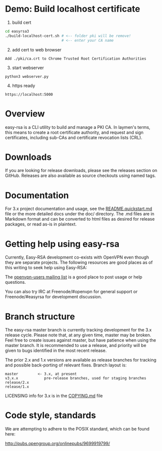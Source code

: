 # Demo: Build localhost certificate
1. build cert
```sh
cd easyrsa3
./build-localhost-cert.sh # <-- folder pki will be remove!
                          # <-- enter your CA name
```
2. add cert to web browser
```
Add ./pki/ca.crt to Chrome Trusted Root Certification Authorities
```

3. start webserver
```
python3 webserver.py
```
4. https ready
```
https://localhost:5000
```

# Overview

easy-rsa is a CLI utility to build and manage a PKI CA. In laymen's terms,
this means to create a root certificate authority, and request and sign 
certificates, including sub-CAs and certificate revocation lists (CRL).

# Downloads

If you are looking for release downloads, please see the releases section on
GitHub. Releases are also available as source checkouts using named tags.

# Documentation

For 3.x project documentation and usage, see the [README.quickstart.md](README.quickstart.md) file or
the more detailed docs under the doc/ directory. The .md files are in Markdown
format and can be converted to html files as desired for release packages, or
read as-is in plaintext.

# Getting help using easy-rsa

Currently, Easy-RSA development co-exists with OpenVPN even though they are
separate projects. The following resources are good places as of this writing to
seek help using Easy-RSA:

The [openvpn-users mailing list](https://lists.sourceforge.net/lists/listinfo/openvpn-users)
is a good place to post usage or help questions.

You can also try IRC at Freenode/#openvpn for general support or Freenode/#easyrsa for development discussion.

# Branch structure

The easy-rsa master branch is currently tracking development for the 3.x release
cycle. Please note that, at any given time, master may be broken.  Feel free to
create issues against master, but have patience when using the master branch.  It
is recommended to use a release, and priority will be given to bugs identified in
the most recent release.

The prior 2.x and 1.x versions are available as release branches for
tracking and possible back-porting of relevant fixes. Branch layout is:

    master         <- 3.x, at present
    v3.x.x            pre-release branches, used for staging branches
    release/2.x
    release/1.x

LICENSING info for 3.x is in the [COPYING.md](COPYING.md) file

# Code style, standards

We are attempting to adhere to the POSIX standard, which can be found here:

http://pubs.opengroup.org/onlinepubs/9699919799/
